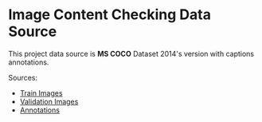 # Image Content Checking Data Source

This project data source is **MS COCO** Dataset 2014's version with captions annotations.

Sources:
* [Train Images](http://images.cocodataset.org/zips/train2014.zip)
* [Validation Images](http://images.cocodataset.org/zips/val2014.zip)
* [Annotations](http://images.cocodataset.org/annotations/annotations_trainval2014.zip)